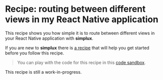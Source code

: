 # Recipe: routing between different views in my React Native application

This recipe shows you how simple it is to route between different views in your React Native application with **simplux**.

If you are new to **simplux** there is [a recipe](../../basics/getting-started#readme) that will help you get started before you follow this recipe.

> You can play with the code for this recipe in this [code sandbox](https://codesandbox.io/s/github/MrWolfZ/simplux/tree/master/recipes/react/routing-in-react-native-application).

This recipe is still a work-in-progress.
